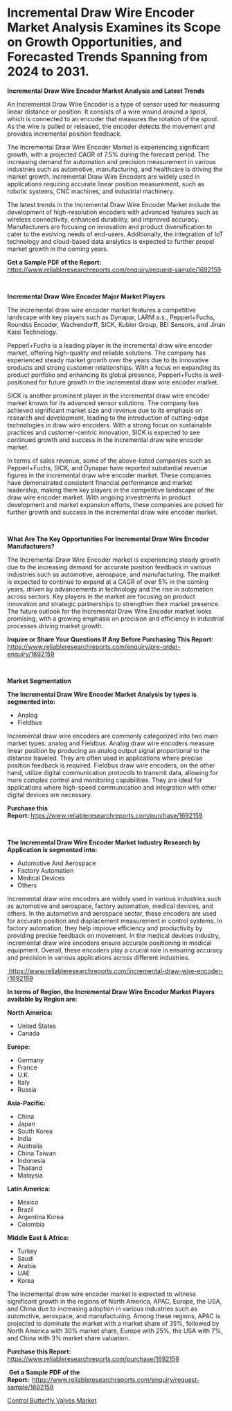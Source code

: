<p><h1>Incremental Draw Wire Encoder Market Analysis Examines its Scope on Growth Opportunities, and Forecasted Trends Spanning from 2024 to 2031.</h1></p><p><strong>Incremental Draw Wire Encoder Market Analysis and Latest Trends</strong></p>
<p><p>An Incremental Draw Wire Encoder is a type of sensor used for measuring linear distance or position. It consists of a wire wound around a spool, which is connected to an encoder that measures the rotation of the spool. As the wire is pulled or released, the encoder detects the movement and provides incremental position feedback.</p><p>The Incremental Draw Wire Encoder Market is experiencing significant growth, with a projected CAGR of 7.5% during the forecast period. The increasing demand for automation and precision measurement in various industries such as automotive, manufacturing, and healthcare is driving the market growth. Incremental Draw Wire Encoders are widely used in applications requiring accurate linear position measurement, such as robotic systems, CNC machines, and industrial machinery.</p><p>The latest trends in the Incremental Draw Wire Encoder Market include the development of high-resolution encoders with advanced features such as wireless connectivity, enhanced durability, and improved accuracy. Manufacturers are focusing on innovation and product diversification to cater to the evolving needs of end-users. Additionally, the integration of IoT technology and cloud-based data analytics is expected to further propel market growth in the coming years.</p></p>
<p><strong>Get a Sample PDF of the Report:&nbsp;</strong> <a href="https://www.reliableresearchreports.com/enquiry/request-sample/1692159">https://www.reliableresearchreports.com/enquiry/request-sample/1692159</a></p>
<p>&nbsp;</p>
<p><strong>Incremental Draw Wire Encoder Major Market Players</strong></p>
<p><p>The incremental draw wire encoder market features a competitive landscape with key players such as Dynapar, LARM a.s., Pepperl+Fuchs, Roundss Encoder, Wachendorff, SICK, Kubler Group, BEI Sensors, and Jinan Kaisi Technology.</p><p>Pepperl+Fuchs is a leading player in the incremental draw wire encoder market, offering high-quality and reliable solutions. The company has experienced steady market growth over the years due to its innovative products and strong customer relationships. With a focus on expanding its product portfolio and enhancing its global presence, Pepperl+Fuchs is well-positioned for future growth in the incremental draw wire encoder market.</p><p>SICK is another prominent player in the incremental draw wire encoder market known for its advanced sensor solutions. The company has achieved significant market size and revenue due to its emphasis on research and development, leading to the introduction of cutting-edge technologies in draw wire encoders. With a strong focus on sustainable practices and customer-centric innovation, SICK is expected to see continued growth and success in the incremental draw wire encoder market.</p><p>In terms of sales revenue, some of the above-listed companies such as Pepperl+Fuchs, SICK, and Dynapar have reported substantial revenue figures in the incremental draw wire encoder market. These companies have demonstrated consistent financial performance and market leadership, making them key players in the competitive landscape of the draw wire encoder market. With ongoing investments in product development and market expansion efforts, these companies are poised for further growth and success in the incremental draw wire encoder market.</p></p>
<p>&nbsp;</p>
<p><strong>What Are The Key Opportunities For Incremental Draw Wire Encoder Manufacturers?</strong></p>
<p><p>The Incremental Draw Wire Encoder market is experiencing steady growth due to the increasing demand for accurate position feedback in various industries such as automotive, aerospace, and manufacturing. The market is expected to continue to expand at a CAGR of over 5% in the coming years, driven by advancements in technology and the rise in automation across sectors. Key players in the market are focusing on product innovation and strategic partnerships to strengthen their market presence. The future outlook for the Incremental Draw Wire Encoder market looks promising, with a growing emphasis on precision and efficiency in industrial processes driving market growth.</p></p>
<p><strong>Inquire or Share Your Questions If Any Before Purchasing This Report:</strong> <a href="https://www.reliableresearchreports.com/enquiry/pre-order-enquiry/1692159">https://www.reliableresearchreports.com/enquiry/pre-order-enquiry/1692159</a></p>
<p>&nbsp;</p>
<p><strong>Market Segmentation</strong></p>
<p><strong>The Incremental Draw Wire Encoder Market Analysis by types is segmented into:</strong></p>
<p><ul><li>Analog</li><li>Fieldbus</li></ul></p>
<p><p>Incremental draw wire encoders are commonly categorized into two main market types: analog and Fieldbus. Analog draw wire encoders measure linear position by producing an analog output signal proportional to the distance traveled. They are often used in applications where precise position feedback is required. Fieldbus draw wire encoders, on the other hand, utilize digital communication protocols to transmit data, allowing for more complex control and monitoring capabilities. They are ideal for applications where high-speed communication and integration with other digital devices are necessary.</p></p>
<p><strong>Purchase this Report:&nbsp;</strong><a href="https://www.reliableresearchreports.com/purchase/1692159">https://www.reliableresearchreports.com/purchase/1692159</a></p>
<p>&nbsp;</p>
<p><strong>The Incremental Draw Wire Encoder Market Industry Research by Application is segmented into:</strong></p>
<p><ul><li>Automotive And Aerospace</li><li>Factory Automation</li><li>Medical Devices</li><li>Others</li></ul></p>
<p><p>Incremental draw wire encoders are widely used in various industries such as automotive and aerospace, factory automation, medical devices, and others. In the automotive and aerospace sector, these encoders are used for accurate position and displacement measurement in control systems. In factory automation, they help improve efficiency and productivity by providing precise feedback on movement. In the medical devices industry, incremental draw wire encoders ensure accurate positioning in medical equipment. Overall, these encoders play a crucial role in ensuring accuracy and precision in various applications across different industries.</p></p>
<p><a href="https://www.reliableresearchreports.com/incremental-draw-wire-encoder-r1692159">&nbsp;https://www.reliableresearchreports.com/incremental-draw-wire-encoder-r1692159</a></p>
<p><strong>In terms of Region, the Incremental Draw Wire Encoder Market Players available by Region are:</strong></p>
<p>
    <p> <strong> North America: </strong>
        <ul>
            <li>United States</li>
            <li>Canada</li>
        </ul>
        </p> 
    <p> <strong> Europe: </strong>
        <ul>
            <li>Germany</li>
            <li>France</li>
            <li>U.K.</li>
            <li>Italy</li>
            <li>Russia</li>
        </ul>
        </p> 
    <p> <strong> Asia-Pacific: </strong>
        <ul>
            <li>China</li>
            <li>Japan</li>
            <li>South Korea</li>
            <li>India</li>
            <li>Australia</li>
            <li>China Taiwan</li>
            <li>Indonesia</li>
            <li>Thailand</li>
            <li>Malaysia</li>
        </ul>
        </p> 
    <p> <strong> Latin America: </strong>
        <ul>
            <li>Mexico</li>
            <li>Brazil</li>
            <li>Argentina Korea</li>
            <li>Colombia</li>
        </ul>
        </p> 
    <p> <strong> Middle East & Africa: </strong>
        <ul>
            <li>Turkey</li>
            <li>Saudi</li>
            <li>Arabia</li>
            <li>UAE</li>
            <li>Korea</li>
        </ul>
    </p>
    </p>
<p><p>The incremental draw wire encoder market is expected to witness significant growth in the regions of North America, APAC, Europe, the USA, and China due to increasing adoption in various industries such as automotive, aerospace, and manufacturing. Among these regions, APAC is projected to dominate the market with a market share of 35%, followed by North America with 30% market share, Europe with 25%, the USA with 7%, and China with 3% market share valuation.</p></p>
<p><strong>Purchase this Report: </strong><a href="https://www.reliableresearchreports.com/purchase/1692159">https://www.reliableresearchreports.com/purchase/1692159</a></p>
<p>&nbsp;<strong>Get a Sample PDF of the Report:&nbsp;&nbsp;</strong><a href="https://www.reliableresearchreports.com/enquiry/request-sample/1692159">https://www.reliableresearchreports.com/enquiry/request-sample/1692159</a></p>
<p><strong></strong></p>
<p><p><a href="https://www.linkedin.com/pulse/global-control-butterfly-valves-market-types-applications-lxhle">Control Butterfly Valves Market</a></p></p>